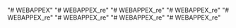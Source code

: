 "# WEBAPPEX" 
"# WEBAPPEX_re" 
"# WEBAPPEX_re" 
"# WEBAPPEX_re" 
"# WEBAPPEX_re" 
"# WEBAPPEX_re" 
"# WEBAPPEX_re" 
"# WEBAPPEX_re" 

